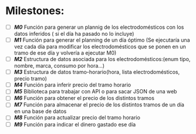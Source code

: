 # **Milestones:**   

* [ ] ***M0*** Función para generar un plannig de los electrodomésticos con los datos inferidos ( si el día ha pasado no lo incluye)  
* [ ] ***M1*** Función para generar el planning de un día óptimo (Se ejecutaría una vez cada día para modificar los electrodomésticos que se ponen en un tramo de ese día y volvería a ejecutar M0)
* [ ] ***M2*** Estructura de datos asociada para los electrodomésticos:(enum tipo, nombre, marca, consumo por hora...)    
* [ ] ***M3*** Estructura de datos tramo-horario(hora, lista electrodomésticos, precio tramo)     
* [ ] ***M4*** Función para inferir precio del tramo horario   
* [ ] ***M5*** Biblioteca para trabajar con API o para sacar JSON de una web   
* [ ] ***M6*** Función para obtener el precio de los distintos tramos 
* [ ] ***M7*** Función para almacenar el precio de los distintos tramos de un día en una base de datos
* [ ] ***M8*** Función para actualizar precio del tramo horario 
* [ ] ***M9*** Función para indicar el dinero gastado ese día
